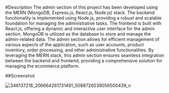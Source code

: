 #Description 
The admin section of this project has been developed using the MERN (MongoDB, Express.js, React.js, Node.js) stack. The backend functionality is implemented using Node.js, providing a robust and scalable foundation for managing the administrative tasks. The frontend is built with React.js, offering a dynamic and interactive user interface for the admin section. MongoDB is utilized as the database to store and manage the admin-related data. The admin section allows for efficient management of various aspects of the application, such as user accounts, product inventory, order processing, and other administrative functionalities. By leveraging the MERN stack, this admin section ensures seamless integration between the backend and frontend, providing a comprehensive solution for managing the ecommerce platform.


##Screenshot

![346137218_206664261731491_5088726539056500439_n](https://github.com/icchigoo/adminapp/assets/79775763/7933ead1-f835-49f5-b95d-18ff82eb7675)
